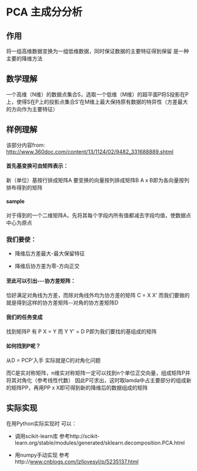 # PCA 主成分分析
## 作用
将一组高维数据变换为一组低维数据，同时保证数据的主要特征得到保留 是一种主要的降维方法

## 数学理解
一个高维（N维）的数据点集合S，选取一个低维（M维）的超平面P将S投影在P上，使得S在P上的投影点集合S‘在M维上最大保持原有数据的特异性（方差最大的方向作为主要特征）

## 样例理解
该部分内容from: http://www.360doc.com/content/13/1124/02/9482_331688889.shtml
#### 首先基变换可由矩阵表示：
新（单位）基按行排成矩阵A
要变换的向量按列排成矩阵B
A x B即为各向量按列排布得到的矩阵
#### sample
对于得到的一个二维矩阵A，先将其每个字段内所有值都减去字段均值，使数据点中心为原点
### 我们要使：

*  降维后方差最大-最大保留特征

*  降维后协方差为零-方向正交

#### 至此可以引出---协方差矩阵：
恰好满足对角线为方差，而除对角线外均为协方差的矩阵 C = X X’
而我们要做的就是得到这样的协方差矩阵--对角的协方差矩阵D

#### 我们的任务变成
找到矩阵P 有 P X = Y 
而 Y Y' = D
P即为我们要找的基组成的矩阵

#### 如何找到P呢？
从D = PCP‘入手
实际就是C的对角化问题

而C是实对称矩阵，n维实对称矩阵一定可以找到n个单位正交向量，组成矩阵P并将其对角化（参考线性代数）
因此P可求出，这时取lamda中占主要部分的组成新的矩阵PP，再用PP x X即可得到新的降维后的数据组成的矩阵

## 实际实现
在用Python实际实现时 可以：
* 调用scikit-learn库
参考http://scikit-learn.org/stable/modules/generated/sklearn.decomposition.PCA.html

* 用numpy手动实现
参考http://www.cnblogs.com/lzllovesyl/p/5235137.html

